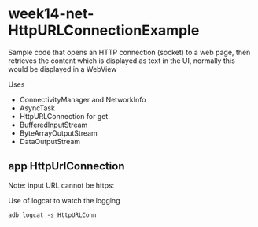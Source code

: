 # week14-net-HttpURLConnectionExample
Sample code that opens an HTTP connection (socket) to a 
web page, then retrieves the content which
is displayed as text in the UI, normally this would be
displayed in  a WebView

Uses 
* ConnectivityManager and NetworkInfo
* AsyncTask 
* HttpURLConnection for get
* BufferedInputStream
* ByteArrayOutputStream
* DataOutputStream
## app HttpUrlConnection
Note: input URL cannot be https:

Use of logcat to watch the logging
```
adb logcat -s HttpURLConn
```
